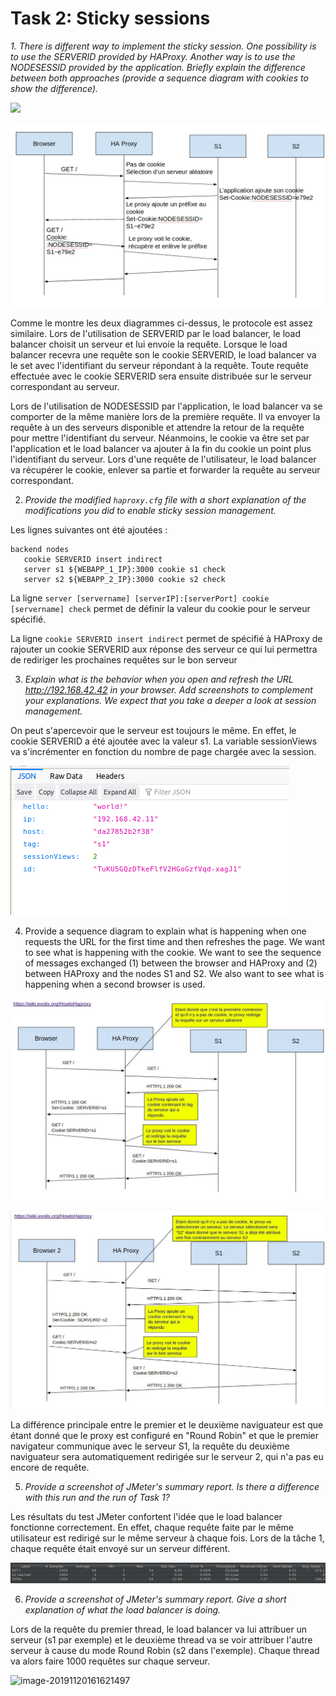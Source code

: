 # Task 2: Sticky sessions

*1. There is different way to implement the sticky session. One possibility  is to use the SERVERID provided by HAProxy. Another way is to use the  NODESESSID provided by the application. Briefly explain the difference  between both approaches (provide a sequence diagram with cookies to show the difference).*

![](/home/daniel/.config/Typora/typora-user-images/image-20191113162708047.png)

![image-20191120160002948](./images/image-20191120160002948.png)



Comme le montre les deux diagrammes ci-dessus, le protocole est assez similaire. Lors de l'utilisation de SERVERID par le load balancer, le load balancer choisit un serveur et lui envoie la requête. Lorsque le load balancer recevra une requête son le cookie SERVERID, le load balancer va le set avec l'identifiant du serveur répondant à la requête. Toute requête effectuée avec le cookie SERVERID sera ensuite distribuée sur le serveur correspondant au serveur.



Lors de l'utilisation de NODESESSID par l'application, le load balancer va se comporter de la même manière lors de la première requête. Il va envoyer la requête à un des serveurs disponible et attendre la retour de la requête pour mettre l'identifiant du serveur. Néanmoins, le cookie va être set par l'application et le load balancer va ajouter à la fin du cookie un point plus l'identifiant du serveur. Lors d'une requête de l'utilisateur, le load balancer va récupérer le cookie, enlever sa partie et forwarder la requête au serveur correspondant.

2. *Provide the modified `haproxy.cfg` file with a short explanation of the modifications you did to enable sticky session management.*

Les lignes suivantes ont été ajoutées : 

```
backend nodes
   cookie SERVERID insert indirect
   server s1 ${WEBAPP_1_IP}:3000 cookie s1 check
   server s2 ${WEBAPP_2_IP}:3000 cookie s2 check
```

La ligne `server [servername] [serverIP]:[serverPort] cookie [servername] check` permet de définir la valeur du cookie pour le serveur spécifié.

La ligne `cookie SERVERID insert indirect` permet de spécifié à HAProxy de rajouter un cookie SERVERID aux réponse des serveur ce qui lui permettra de rediriger les prochaines requêtes sur le bon serveur

3. *Explain what is the behavior when you open and refresh the URL http://192.168.42.42 in your browser. Add screenshots to complement your explanations. We expect that you take a deeper a look at session management.*

On peut s'apercevoir que le serveur est toujours le même. En effet, le cookie SERVERID a été ajoutée avec la valeur s1. La variable sessionViews va s'incrémenter en fonction du nombre de page chargée avec la session.



![image-20191120155454584](./images/image-20191120155454584.png)



4. Provide a sequence diagram to explain what is happening when one requests the URL for the first time and then refreshes the page. We want to see what is happening with the cookie. We want to see the sequence of messages exchanged (1) between the browser and HAProxy and (2) between HAProxy and the nodes S1 and S2. We also want to see what is happening when a second browser is used.

![](./images/qwertzuio.jpeg)

![](./images/qwertzuiop.jpeg)

La différence principale entre le premier et le deuxième naviguateur est que étant donné que le proxy est configuré en "Round Robin" et que le premier navigateur communique avec le serveur S1, la requête du deuxième naviguateur sera automatiquement redirigée sur le serveur 2, qui n'a pas eu encore de requête.



5. *Provide a screenshot of JMeter's summary report. Is there a difference with this run and the run of Task 1?*

Les résultats du test JMeter confortent l'idée que le load balancer fonctionne correctement. En effet, chaque requête faite par le même utilisateur est redirigé sur le même serveur à chaque fois. Lors de la tâche 1, chaque requête était envoyé sur un serveur différent.

![image-20191120160923499](./images/image-20191120160923499.png)



6. *Provide a screenshot of JMeter's summary report. Give a short explanation of what the load balancer is doing.*

Lors de la requête du premier thread, le load balancer va lui attribuer un serveur (s1 par exemple) et le deuxième thread va se voir attribuer l'autre serveur à cause du mode Round Robin (s2 dans l'exemple). Chaque thread va alors faire 1000 requêtes sur chaque serveur.

![image-20191120161621497](/home/daniel/.config/Typora/typora-user-images/image-20191120161621497.png)
